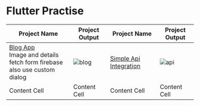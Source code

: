 # Flutter Practise
 
| Project Name  | Project Output| Project Name  | Project Output	 |
| ------------- | ------------- | ------------- | ------------- |
| [Blog App](https://github.com/SimantoTareq/Flutter-Practise/tree/main/blog) <br/> Image and details fetch form firebase <br /> also use custom dialog |![blog](https://user-images.githubusercontent.com/40123885/222776119-acfa85a2-64a7-4099-8c2c-1e4294329166.gif) |[Simple Api Integration](https://github.com/SimantoTareq/Flutter-Practise/tree/main/day-34/api)  | ![api](https://user-images.githubusercontent.com/40123885/222802814-1440734c-c5ba-4e84-ae6f-3568da38ba91.gif) |
| Content Cell  | Content Cell  | Content Cell  | Content Cell  |
